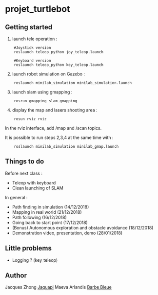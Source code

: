 # projet_turtlebot

## Getting started

1) launch tele operation :
```
	#Joystick version
	roslaunch teleop_python joy_teleop.launch

	#Keyboard version
	roslaunch teleop_python key_teleop.launch

```

2) launch robot simulation on Gazebo :
```
	roslaunch minilab_simulation minilab_simulation.launch
```

3) launch slam using gmapping :
```
	rosrun gmapping slam_gmapping
```
  
4) display the map and lasers shooting area :
```
	rosun rviz rviz
```
In the rviz interface, add /map and /scan topics.

It is possible to run steps 2,3,4 at the same time with :
```
	roslaunch minilab_simulation minilab_gmap.launch

```


## Things to do
Before next class :
* Teleop with keyboard
* Clean launching of SLAM

In general :
* Path finding in simulation (14/12/2018)
* Mapping in real world (21/12/2018)
* Path following (16/12/2018)
* Going back to start point (17/12/2018)
* (Bonus) Autonomous exploration and obstacle avoidance (18/12/2018)
* Demonstration video, presentation, demo (28/01/2018)

## Little problems
* Logging ? (key_teleop)


## Author
Jacques Zhong [Jaquapi](https://github.com/jacqueszhong)
Maeva Arlandis [Barbe Bleue](https://github.com/BarbeBleue)